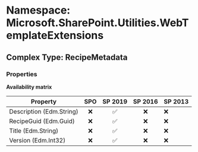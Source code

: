 # Namespace: Microsoft.SharePoint.Utilities.WebTemplateExtensions

## Complex Type: RecipeMetadata

### Properties

**Availability matrix**

Property | SPO | SP 2019 | SP 2016 | SP 2013
----------|:---:|:-------:|:-------:|:-------
Description (Edm.String) | ❌ | ✅ | ❌ | ❌
RecipeGuid (Edm.Guid) | ❌ | ✅ | ❌ | ❌
Title (Edm.String) | ❌ | ✅ | ❌ | ❌
Version (Edm.Int32) | ❌ | ✅ | ❌ | ❌
